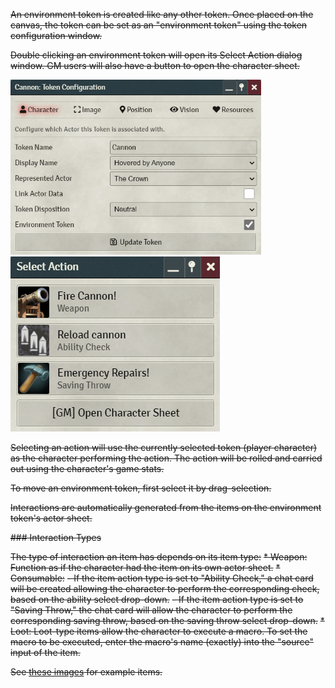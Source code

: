 ~~An environment token is created like any other token. Once placed on the canvas, the token can be set as an "environment token" using the token configuration window.~~

~~Double clicking an environment token will open its Select Action dialog window. GM users will also have a button to open the character sheet.~~

<img src="../img/token-config.png" height="280"/> 

<img src="../img/action-selection.png" height="280"/>

~~Selecting an action will use the currently selected token (player character) as the character performing the action. The action will be rolled and carried out using the character's game stats.~~

~~To move an environment token, first select it by drag-selection.~~

~~Interactions are automatically generated from the items on the environment token's actor sheet.~~

~~### Interaction Types~~

~~The type of interaction an item has depends on its item type:~~
~~* Weapon: Function as if the character had the item on its own actor sheet.~~
~~* Consumable:~~
  ~~- If the item action type is set to "Ability Check," a chat card will be created allowing the character to perform the corresponding check, based on the ability select drop-down.~~
  ~~- If the item action type is set to "Saving Throw," the chat card will allow the character to perform the corresponding saving throw, based on the saving throw select drop-down.~~
~~* Loot: Loot-type items allow the character to execute a macro. To set the macro to be executed, enter the macro's name (exactly) into the "source" input of the item.~~

~~See [these images](./img/example-interactions) for example items.~~
